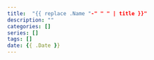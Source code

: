 ```yaml
---
title:  "{{ replace .Name "-" " " | title }}"
description: ""
categories: []
series: []
tags: []
date: {{ .Date }}
---
```

